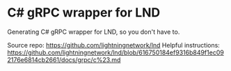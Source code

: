 # C# gRPC wrapper for LND

Generating C# gRPC wrapper for LND, so you don't have to.

Source repo: https://github.com/lightningnetwork/lnd
Helpful instructions: https://github.com/lightningnetwork/lnd/blob/616750184ef9316b849f1ec092176e6814cb2661/docs/grpc/c%23.md
